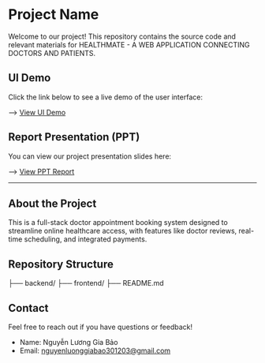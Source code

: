 # Project Name

Welcome to our project! This repository contains the source code and relevant materials for HEALTHMATE - A WEB APPLICATION CONNECTING DOCTORS AND PATIENTS.

## UI Demo

Click the link below to see a live demo of the user interface:

--> [View UI Demo](https://your-demo-link.com)

## Report Presentation (PPT)

You can view our project presentation slides here:

--> [View PPT Report](https://drive.google.com/file/d/1gs2TguR0lST_YpJycKx4R1AwERkXV2k1/view?usp=sharing)

---

## About the Project

This is a full-stack doctor appointment booking system designed to streamline online healthcare access, with features like doctor reviews, real-time scheduling, and integrated payments.

## Repository Structure
├── backend/
├── frontend/
├── README.md

## Contact

Feel free to reach out if you have questions or feedback!

- Name: Nguyễn Lương Gia Bảo
- Email: nguyenluonggiabao301203@gmail.com

